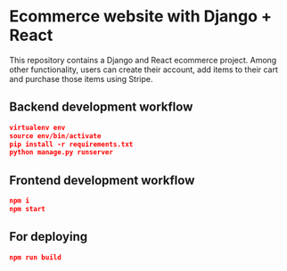 #  Ecommerce website with Django + React


This repository contains a Django and React ecommerce project. Among other functionality, users can create their account, add items to their cart and purchase those items using Stripe.


## Backend development workflow

```json
virtualenv env
source env/bin/activate
pip install -r requirements.txt
python manage.py runserver
```

## Frontend development workflow

```json
npm i
npm start
```

## For deploying

```json
npm run build
```
